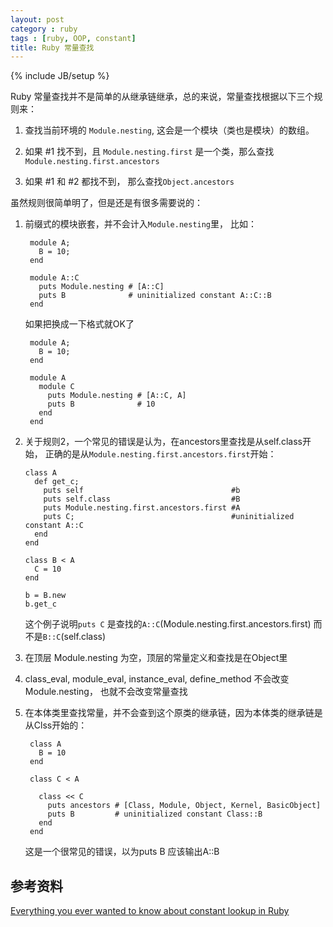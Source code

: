 ```yaml
---
layout: post
category : ruby
tags : [ruby, OOP, constant]
title: Ruby 常量查找
---
```

{% include JB/setup %}


Ruby 常量查找并不是简单的从继承链继承，总的来说，常量查找根据以下三个规则来：

1. 查找当前环境的 `Module.nesting`, 这会是一个模块（类也是模块）的数组。

2. 如果 #1 找不到，且 `Module.nesting.first` 是一个类，那么查找 `Module.nesting.first.ancestors`

3. 如果 #1 和 #2 都找不到， 那么查找`Object.ancestors`

虽然规则很简单明了，但是还是有很多需要说的：

1. 前缀式的模块嵌套，并不会计入`Module.nesting`里， 比如：

        module A;
          B = 10;
        end

        module A::C
          puts Module.nesting # [A::C]
          puts B              # uninitialized constant A::C::B
        end

    如果把换成一下格式就OK了

        module A;
          B = 10;
        end

        module A
          module C
            puts Module.nesting # [A::C, A]
            puts B              # 10
          end
        end

2.  关于规则2，一个常见的错误是认为，在ancestors里查找是从self.class开始， 正确的是从`Module.nesting.first.ancestors.first`开始：

        class A
          def get_c; 
            puts self                                 #b 
            puts self.class                           #B
            puts Module.nesting.first.ancestors.first #A
            puts C;                                   #uninitialized constant A::C
          end
        end

        class B < A
          C = 10
        end

        b = B.new
        b.get_c

    这个例子说明`puts C` 是查找的`A::C`(Module.nesting.first.ancestors.first) 而不是`B::C`(self.class)

3. 在顶层 Module.nesting 为空，顶层的常量定义和查找是在Object里

4. class_eval, module_eval, instance_eval, define_method 不会改变Module.nesting， 也就不会改变常量查找

5. 在本体类里查找常量，并不会查到这个原类的继承链，因为本体类的继承链是从Clss开始的：

        class A
          B = 10
        end

        class C < A

          class << C
            puts ancestors # [Class, Module, Object, Kernel, BasicObject]
            puts B         # uninitialized constant Class::B
          end
        end

    这是一个很常见的错误，以为puts B 应该输出A::B


## 参考资料
[Everything you ever wanted to know about constant lookup in Ruby](http://cirw.in/blog/constant-lookup)
